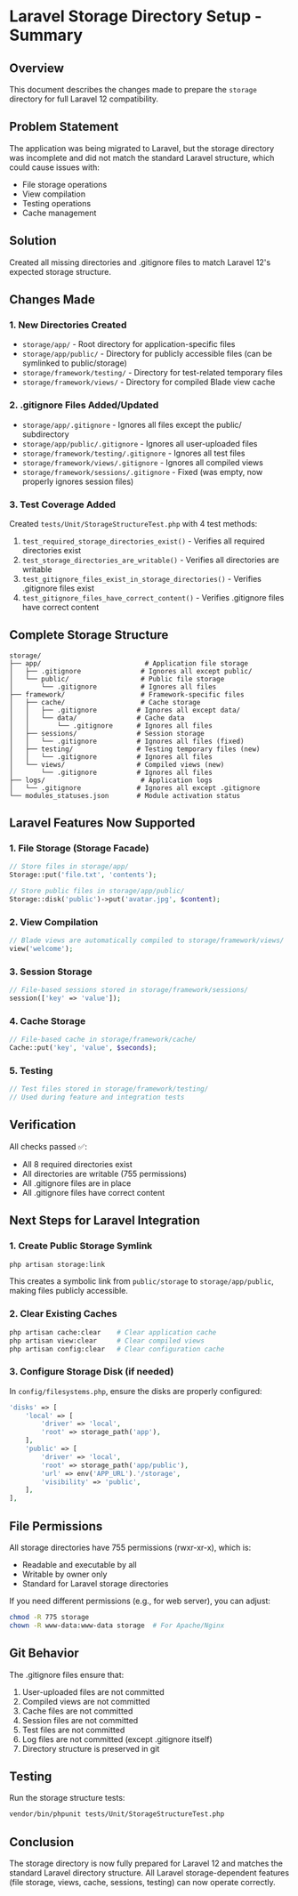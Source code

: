 # Laravel Storage Directory Setup - Summary

## Overview
This document describes the changes made to prepare the `storage` directory for full Laravel 12 compatibility.

## Problem Statement
The application was being migrated to Laravel, but the storage directory was incomplete and did not match the standard Laravel structure, which could cause issues with:
- File storage operations
- View compilation
- Testing operations
- Cache management

## Solution
Created all missing directories and .gitignore files to match Laravel 12's expected storage structure.

## Changes Made

### 1. New Directories Created
- `storage/app/` - Root directory for application-specific files
- `storage/app/public/` - Directory for publicly accessible files (can be symlinked to public/storage)
- `storage/framework/testing/` - Directory for test-related temporary files
- `storage/framework/views/` - Directory for compiled Blade view cache

### 2. .gitignore Files Added/Updated
- `storage/app/.gitignore` - Ignores all files except the public/ subdirectory
- `storage/app/public/.gitignore` - Ignores all user-uploaded files
- `storage/framework/testing/.gitignore` - Ignores all test files
- `storage/framework/views/.gitignore` - Ignores all compiled views
- `storage/framework/sessions/.gitignore` - Fixed (was empty, now properly ignores session files)

### 3. Test Coverage Added
Created `tests/Unit/StorageStructureTest.php` with 4 test methods:
1. `test_required_storage_directories_exist()` - Verifies all required directories exist
2. `test_storage_directories_are_writable()` - Verifies all directories are writable
3. `test_gitignore_files_exist_in_storage_directories()` - Verifies .gitignore files exist
4. `test_gitignore_files_have_correct_content()` - Verifies .gitignore files have correct content

## Complete Storage Structure

```
storage/
├── app/                          # Application file storage
│   ├── .gitignore               # Ignores all except public/
│   └── public/                  # Public file storage
│       └── .gitignore           # Ignores all files
├── framework/                   # Framework-specific files
│   ├── cache/                   # Cache storage
│   │   ├── .gitignore          # Ignores all except data/
│   │   └── data/               # Cache data
│   │       └── .gitignore      # Ignores all files
│   ├── sessions/               # Session storage
│   │   └── .gitignore          # Ignores all files (fixed)
│   ├── testing/                # Testing temporary files (new)
│   │   └── .gitignore          # Ignores all files
│   └── views/                  # Compiled views (new)
│       └── .gitignore          # Ignores all files
├── logs/                        # Application logs
│   └── .gitignore              # Ignores all except .gitignore
└── modules_statuses.json       # Module activation status
```

## Laravel Features Now Supported

### 1. File Storage (Storage Facade)
```php
// Store files in storage/app/
Storage::put('file.txt', 'contents');

// Store public files in storage/app/public/
Storage::disk('public')->put('avatar.jpg', $content);
```

### 2. View Compilation
```php
// Blade views are automatically compiled to storage/framework/views/
view('welcome');
```

### 3. Session Storage
```php
// File-based sessions stored in storage/framework/sessions/
session(['key' => 'value']);
```

### 4. Cache Storage
```php
// File-based cache in storage/framework/cache/
Cache::put('key', 'value', $seconds);
```

### 5. Testing
```php
// Test files stored in storage/framework/testing/
// Used during feature and integration tests
```

## Verification

All checks passed ✅:
- All 8 required directories exist
- All directories are writable (755 permissions)
- All .gitignore files are in place
- All .gitignore files have correct content

## Next Steps for Laravel Integration

### 1. Create Public Storage Symlink
```bash
php artisan storage:link
```
This creates a symbolic link from `public/storage` to `storage/app/public`, making files publicly accessible.

### 2. Clear Existing Caches
```bash
php artisan cache:clear    # Clear application cache
php artisan view:clear     # Clear compiled views
php artisan config:clear   # Clear configuration cache
```

### 3. Configure Storage Disk (if needed)
In `config/filesystems.php`, ensure the disks are properly configured:
```php
'disks' => [
    'local' => [
        'driver' => 'local',
        'root' => storage_path('app'),
    ],
    'public' => [
        'driver' => 'local',
        'root' => storage_path('app/public'),
        'url' => env('APP_URL').'/storage',
        'visibility' => 'public',
    ],
],
```

## File Permissions

All storage directories have 755 permissions (rwxr-xr-x), which is:
- Readable and executable by all
- Writable by owner only
- Standard for Laravel storage directories

If you need different permissions (e.g., for web server), you can adjust:
```bash
chmod -R 775 storage
chown -R www-data:www-data storage  # For Apache/Nginx
```

## Git Behavior

The .gitignore files ensure that:
1. User-uploaded files are not committed
2. Compiled views are not committed
3. Cache files are not committed
4. Session files are not committed
5. Test files are not committed
6. Log files are not committed (except .gitignore itself)
7. Directory structure is preserved in git

## Testing

Run the storage structure tests:
```bash
vendor/bin/phpunit tests/Unit/StorageStructureTest.php
```

## Conclusion

The storage directory is now fully prepared for Laravel 12 and matches the standard Laravel directory structure. All Laravel storage-dependent features (file storage, views, cache, sessions, testing) can now operate correctly.
